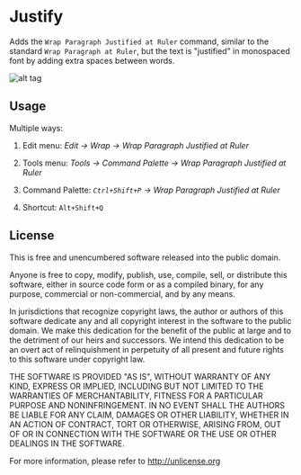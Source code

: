 # Justify

Adds the `Wrap Paragraph Justified at Ruler` command,  similar to the standard
`Wrap Paragraph at Ruler`, but the  text is "justified" in monospaced  font by
adding extra spaces between words.

![alt tag](http://i.imgur.com/tVlCcZ3.gif)


## Usage

Multiple ways:

1. Edit menu: *Edit → Wrap → Wrap Paragraph Justified at Ruler*

1. Tools menu: *Tools → Command Palette → Wrap Paragraph Justified at Ruler*

1. Command Palette: *`Ctrl+Shift+P` → Wrap Paragraph Justified at Ruler*

1. Shortcut: `Alt+Shift+Q`


## License

This is free and unencumbered software released into the public domain.

Anyone  is  free to copy, modify, publish, use,  compile, sell, or  distribute
this  software, either  in  source code form or as a compiled  binary, for any
purpose, commercial or non-commercial, and by any means.

In jurisdictions that recognize copyright laws, the author or authors  of this
software dedicate any and all copyright interest in the software to the public
domain. We make  this dedication for the benefit of the public at large and to
the  detriment of our heirs and successors. We intend this dedication to be an
overt act of relinquishment in perpetuity of all present and future  rights to
this software under copyright law.

THE SOFTWARE IS PROVIDED  "AS  IS", WITHOUT WARRANTY OF  ANY KIND,  EXPRESS OR
IMPLIED,  INCLUDING BUT NOT  LIMITED TO  THE  WARRANTIES  OF  MERCHANTABILITY,
FITNESS FOR A PARTICULAR  PURPOSE AND  NONINFRINGEMENT. IN  NO EVENT SHALL THE
AUTHORS BE  LIABLE FOR ANY CLAIM, DAMAGES  OR OTHER  LIABILITY,  WHETHER IN AN
ACTION OF CONTRACT, TORT OR  OTHERWISE, ARISING FROM, OUT OF OR IN  CONNECTION
WITH THE SOFTWARE OR THE USE OR OTHER DEALINGS IN THE SOFTWARE.

For more information, please refer to <http://unlicense.org>
